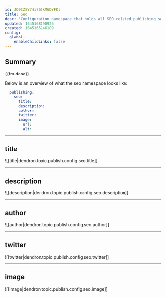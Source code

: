 ```yaml
---
id: JO0IZSY74i76fkM6DYFKl
title: Seo
desc: 'Configuration namespace that holds all SEO related publishing settings.'
updated: 1645168490926
created: 1645165246189
config:
  global:
    enableChildLinks: false
---
```


## Summary
{{fm.desc}}

Below is an overview of what the seo namespace looks like:

```yml
  publishing:
    seo:
      title:
      description:
      author:
      twitter:
      image:
        url:
        alt:
```

***

## title
![[title|dendron.topic.publish.config.seo.title]]

***

## description
![[description|dendron.topic.publish.config.seo.description]]

***

## author
![[author|dendron.topic.publish.config.seo.author]]

***

## twitter
![[twitter|dendron.topic.publish.config.seo.twitter]]

***

## image
![[image|dendron.topic.publish.config.seo.image]]
